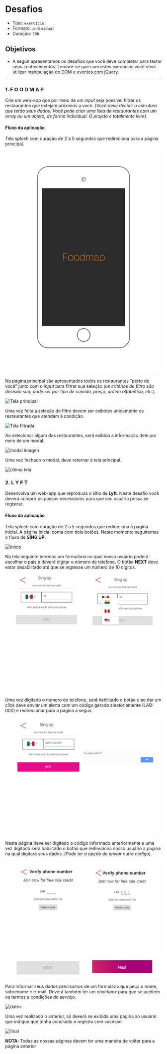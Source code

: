 # Desafios

- Tipo: `exercício`
- Formato: `individual`
- Duração: `20h`

## Objetivos

- A seguir apresentamos os desafios que você deve completar para testar seus
  conhecimentos. Lembre-se que com estes exercícios você deve utilizar
  manipulação do DOM e eventos com jQuery.

***

### 1. F O O D M A P

Crie um web-app que por meio de um *input* seja possível filtrar os restaurantes
que estejam próximos a você. *(Você deve decidir a estrutura que terão seus
dados. Você pode criar uma lista de restaurantes com um *array* ou um objeto, de
forma individual. O projeto é totalmente livre)*.

#### Fluxo da aplicação

Tela *splash* com duração de 2 a 5 segundos que redireciona para a página
principal.

![Splash](https://github.com/AnaSalazar/curricula-js/blob/04-social-network/04-social-network/02-jquery/08-code-challenges/foodmap/splash.jpg?raw=true)

Na página principal são apresentados todos os restaurantes "perto de você" junto
com o *input* para filtrar sua seleção *(os critérios de filtro são decisão sua;
pode ser por tipo de comida, preço, ordem alfabética, etc.)*.

![Tela
principal](https://github.com/AnaSalazar/curricula-js/blob/04-social-network/04-social-network/02-jquery/08-code-challenges/foodmap/2.jpg?raw=true)

Uma vez feita a seleção do filtro devem ser exibidos unicamente os restaurantes
que atendam à condição.

![Tela
filtrada](https://github.com/AnaSalazar/curricula-js/blob/04-social-network/04-social-network/02-jquery/08-code-challenges/foodmap/3.jpg?raw=true)

Ao selecionar algum dos restaurantes, será exibida a informação dele por meio de
um modal.

![modal
imagen](https://github.com/AnaSalazar/curricula-js/blob/04-social-network/04-social-network/02-jquery/08-code-challenges/foodmap/5.jpg?raw=true)

Uma vez fechado o modal, deve retornar à tela principal.

![última
tela](https://github.com/AnaSalazar/curricula-js/blob/04-social-network/04-social-network/02-jquery/08-code-challenges/foodmap/6.jpg?raw=true)

### 2. L Y F T

Desenvolva um web-app que reproduza o sítio de **Lyft**. Neste desafio você
deverá cumprir os passos necessários para que seu usuário possa se registrar.

#### Fluxo da aplicação

Tela *splash* com duração de 2 a 5 segundos que redireciona à pagina inicial. A
página inicial conta com dois botões. Neste momento seguiremos o fluxo de **SING
UP**.

![início](https://raw.githubusercontent.com/AnaSalazar/curricula-js/ff67ceb625957cd36d4c16ba6e0408c727bd0682/04-social-network/02-jquery/08-code-challenges/lyft/splash.png)

Na tela seguinte teremos um formulário no qual nosso usuário poderá escolher o
país e deverá digitar o número de telefone. O botão **NEXT** deve estar
desabilitado até que se ingresse um número de 10 dígitos.

![registro](https://github.com/AnaSalazar/curricula-js/blob/04-social-network/04-social-network/02-jquery/08-code-challenges/lyft/ingreso-numero.jpg?raw=true)

Uma vez digitado o número do telefone, será habilitado o botão e ao dar um
*click* deve enviar um alerta com um código gerado aleatoriamente (LAB-000) e
redirecionar para a página a seguir.

![codigo](https://github.com/AnaSalazar/curricula-js/blob/04-social-network/04-social-network/02-jquery/08-code-challenges/lyft/generacion-codigo.jpg?raw=true)

Nesta página deve ser digitado o código informado anteriormente e uma vez
digitado será habilitado o botão que redireciona nosso usuário à pagina na qual
digitará seus dados. *(Pode ter a opção de enviar outro código)*.

![verificacion](https://github.com/AnaSalazar/curricula-js/blob/04-social-network/04-social-network/02-jquery/08-code-challenges/lyft/verificacion-numero.jpg?raw=true)

Para informar seus dados precisamos de um formulário que peça o nome, sobrenome
e e-mail. Deverá também ter um *checkbox* para que se aceitem os termos e
condições do serviço.

![datos](https://raw.githubusercontent.com/AnaSalazar/curricula-js/ff67ceb625957cd36d4c16ba6e0408c727bd0682/04-social-network/02-jquery/08-code-challenges/lyft/ingreso-datos.png)

Uma vez realizado o anterior, só deverá se exibida uma página ao usuário que
indique que tenha concluído o registro com sucesso.

![final](https://raw.githubusercontent.com/AnaSalazar/curricula-js/ff67ceb625957cd36d4c16ba6e0408c727bd0682/04-social-network/02-jquery/08-code-challenges/lyft/final.png)

**NOTA:** Todas as nossas páginas devem ter uma maneira de voltar para a página
anterior
